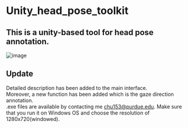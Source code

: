 # Unity_head_pose_toolkit

## This is a unity-based tool for head pose annotation.  
![image](https://github.com/chuzcjoe/Unity_head_pose_toolkit/raw/master/interface.png)

## Update 
Detailed description has been added to the main interface.  
Moreover, a new function has been added which is the gaze direction annotation.  
.exe files are available by contacting me chu153@purdue.edu. Make sure that you run it on Windows OS and choose the resolution of 1280x720(windowed).

